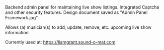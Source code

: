 Backend admin panel for maintaining live show listings. Integrated Captcha and other security features. Design document
saved as "Admin Panel Framework.jpg".

Allows (a) musician(s) to add, update, remove, etc. upcoming live show information.

Currently used at: https://liamgrant.sound-o-mat.com